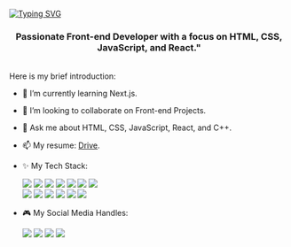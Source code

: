 [![Typing SVG](https://readme-typing-svg.herokuapp.com?font=Fira+Code&pause=1000&center=true&random=false&width=1000&lines=Hi+%F0%9F%91%8B%2C+I'm+Rajdeep+Shrivastava;Developer+in+the+Day%2C+Batman+at+Night)](https://git.io/typing-svg)
<h3 align="center">Passionate Front-end Developer with a focus on HTML, CSS, JavaScript, and React."</h3>
<br />
Here is my brief introduction:

- 🔭 I’m currently learning Next.js.
- 👯 I’m looking to collaborate on Front-end Projects.
- 💬 Ask me about HTML, CSS, JavaScript, React, and C++.
- 📫 My resume: [Drive](https://drive.google.com/file/d/1WEkDSDH1eJgw7PasGRoBms3J5WS4UN6v/view?usp=drive_link).
  
- ✨ My Tech Stack: <br/>

  <img src="https://img.shields.io/badge/HTML5-E34F26?style=for-the-badge&logo=html5&logoColor=white"/> <img src="https://img.shields.io/badge/CSS3-1572B6?style=for-the-badge&logo=css3&logoColor=white" /> <img src="https://img.shields.io/badge/JavaScript-323330?style=for-the-badge&logo=javascript&logoColor=F7DF1E"/> <img src="https://img.shields.io/badge/typescript-%23007ACC.svg?style=for-the-badge&logo=typescript&logoColor=white"/> <img src="https://img.shields.io/badge/React-20232A?style=for-the-badge&logo=react&logoColor=61DAFB"/> <img src="https://img.shields.io/badge/Next.js-white?style=for-the-badge&logo=nextdotjs&logoColor=black" /> <img src="https://img.shields.io/badge/Redux-593D88?style=for-the-badge&logo=redux&logoColor=white"/> <br />
<img src="https://img.shields.io/badge/Firebase-%23F99713?style=for-the-badge&logo=firebase" /> <img src="https://img.shields.io/badge/MUI-%230081CB.svg?style=for-the-badge&logo=mui&logoColor=white"/> <img src="https://img.shields.io/badge/tailwindcss-%2338B2AC.svg?style=for-the-badge&logo=tailwind-css&logoColor=white"/> <img src="https://img.shields.io/badge/Visual%20Studio%20Code-0078d7.svg?style=for-the-badge&logo=visual-studio-code&logoColor=white"/> <img src="https://img.shields.io/badge/C%2B%2B-00599C?style=for-the-badge&logo=c%2B%2B&logoColor=white"/> <img src="https://img.shields.io/badge/GIT-E34F26?style=for-the-badge&logo=git&logoColor=white" />

- 🎮 My Social Media Handles: <br/>

  [<img src="https://img.shields.io/badge/-LeetCode-FFA116?style=for-the-badge&logo=LeetCode&logoColor=black" />](https://leetcode.com/Razz_coding/) [<img src="https://img.shields.io/badge/Gmail-D14836?style=for-the-badge&logo=gmail&logoColor=white" />](mailto:rajdeep1999.srivastav@gmail.com) [<img src="https://img.shields.io/badge/LinkedIn-0077B5?style=for-the-badge&logo=linkedin&logoColor=white" />](https://www.linkedin.com/in/rajdeep-shrivastava/) [<img src="https://img.shields.io/badge/Portfolio-blue?style=for-the-badge&logo=vercel&logoColor=white" />](https://rajdeep-portfolio.netlify.app/)
